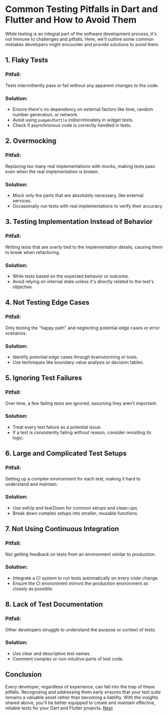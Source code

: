 # Common Testing Pitfalls in Dart and Flutter and How to Avoid Them
While testing is an integral part of the software development process, it's not immune to challenges and pitfalls. Here, we'll outline some common mistakes developers might encounter and provide solutions to avoid them.

## 1. Flaky Tests
### Pitfall:
Tests intermittently pass or fail without any apparent changes to the code.

### Solution:
* Ensure there's no dependency on external factors like time, random number generation, or network.
* Avoid using `pumpAndSettle` indiscriminately in widget tests.
* Check if asynchronous code is correctly handled in tests.

## 2. Overmocking
### Pitfall:
Replacing too many real implementations with mocks, making tests pass even when the real implementation is broken.

### Solution:
* Mock only the parts that are absolutely necessary, like external services.
* Occasionally run tests with real implementations to verify their accuracy.

## 3. Testing Implementation Instead of Behavior
### Pitfall:
Writing tests that are overly tied to the implementation details, causing them to break when refactoring.

### Solution:
* Write tests based on the expected behavior or outcome.
* Avoid relying on internal state unless it's directly related to the test's objective.

## 4. Not Testing Edge Cases
### Pitfall:
Only testing the "happy path" and neglecting potential edge cases or error scenarios.

### Solution:
* Identify potential edge cases through brainstorming or tools.
* Use techniques like boundary value analysis or decision tables.
  
## 5. Ignoring Test Failures
### Pitfall:
Over time, a few failing tests are ignored, assuming they aren't important.

### Solution:
* Treat every test failure as a potential issue.
* If a test is consistently failing without reason, consider revisiting its logic.

## 6. Large and Complicated Test Setups
### Pitfall:
Setting up a complex environment for each test, making it hard to understand and maintain.

### Solution:
* Use setUp and tearDown for common setups and clean-ups.
* Break down complex setups into smaller, reusable functions.

## 7. Not Using Continuous Integration
### Pitfall:
Not getting feedback on tests from an environment similar to production.

### Solution:
* Integrate a CI system to run tests automatically on every code change.
* Ensure the CI environment mirrors the production environment as closely as possible.

## 8. Lack of Test Documentation
### Pitfall:
Other developers struggle to understand the purpose or context of tests.

### Solution:
* Use clear and descriptive test names.
* Comment complex or non-intuitive parts of test code.

## Conclusion
Every developer, regardless of experience, can fall into the trap of these pitfalls. Recognizing and addressing them early ensures that your test suite remains a valuable asset rather than becoming a liability. With the insights shared above, you'll be better equipped to create and maintain effective, reliable tests for your Dart and Flutter projects. [Next](/6_Special_Topics/6.1_TDD_in_Dart.md)
